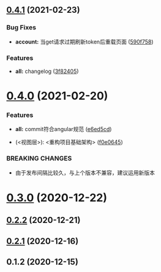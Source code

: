 ## [0.4.1](https://github.com/poeticloud/cra-template-rack/compare/v0.4.0...v0.4.1) (2021-02-23)


### Bug Fixes

* **account:** 当get请求过期刷新token后重载页面 ([590f758](https://github.com/poeticloud/cra-template-rack/commit/590f7582933be2dd013c04460998abbea6bb9358))


### Features

* **all:** changelog ([3f82405](https://github.com/poeticloud/cra-template-rack/commit/3f8240556f4bd62db5cda373f5104767f509a11d))



# [0.4.0](https://github.com/poeticloud/cra-template-rack/compare/v0.3.0...v0.4.0) (2021-02-20)


### Features

* **all:** commit符合angular规范 ([e6ed5cd](https://github.com/poeticloud/cra-template-rack/commit/e6ed5cd615a230ffb38d95750341a7289bb8584e))


* <refactor>(<视图层>): <重构项目基础架构> ([f0e0645](https://github.com/poeticloud/cra-template-rack/commit/f0e064550d7fbb76ef4f4ecfccce7eebf5ca1339))


### BREAKING CHANGES

* 由于发布间隔比较久，与上个版本不兼容，建议运用新版本



# [0.3.0](https://github.com/poeticloud/cra-template-rack/compare/0.2.2...v0.3.0) (2020-12-22)



## [0.2.2](https://github.com/poeticloud/cra-template-rack/compare/v0.2.1...0.2.2) (2020-12-21)



## [0.2.1](https://github.com/poeticloud/cra-template-rack/compare/v0.1.2...v0.2.1) (2020-12-16)



## 0.1.2 (2020-12-15)



